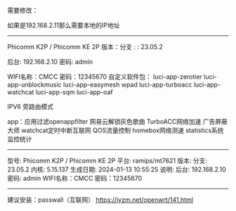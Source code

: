 需要修改：


如果是192.168.2.11那么需要本地的IP地址

-------

Phicomm K2P / Phicomm KE 2P
版本：分⽀ : : 23.05.2

后台: 192.168.2.10 密码: admin

WIFI名称：CMCC
密码：12345670
自定义软件包：
luci-app-zerotier luci-app-unblockmusic luci-app-easymesh wpad luci-app-turboacc luci-app-watchcat luci-app-sqm luci-app-oaf

IPV6 旁路由模式

app：应用过滤openappfilter 网易云解锁灰色歌曲 TurboACC网络加速 广告屏蔽大师 watchcat定时中断互联网 QOS流量控制 homebox网络测速 statistics系统监控统计

-------------
型号:	Phicomm K2P / Phicomm KE 2P
平台:	ramips/mt7621
版本:	分支: 23.05.2
内核: 5.15.137
生成日期:	2024-01-13 10:55:25
说明:	后台: 192.168.2.10  密码: admin
WIFI名称：CMCC
密码：12345670

-------------



建议安装：passwall（互联网）
https://iyzm.net/openwrt/141.html
